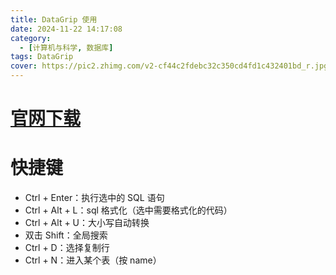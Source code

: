 ```yaml
---
title: DataGrip 使用
date: 2024-11-22 14:17:08
category:
  - [计算机与科学, 数据库]
tags: DataGrip
cover: https://pic2.zhimg.com/v2-cf44c2fdebc32c350cd4fd1c432401bd_r.jpg
---
```


# [官网下载](https://www.jetbrains.com/datagrip/download/#section=windows)

# 快捷键

- Ctrl + Enter：执行选中的 SQL 语句
- Ctrl + Alt + L：sql 格式化（选中需要格式化的代码）
- Ctrl + Alt + U：大小写自动转换
- 双击 Shift：全局搜索
- Ctrl + D：选择复制行
- Ctrl + N：进入某个表（按 name）
